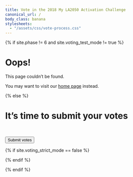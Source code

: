 ```yaml
---
title: Vote in the 2018 My LA2050 Activation Challenge
canonical_url: /
body_class: banana
stylesheets:
  - "/assets/css/vote-process.css"
---
```


{% if site.phase != 6 and site.voting_test_mode != true %}

# Oops!

<div class="introduction" markdown="1">
This page couldn’t be found.

You may want to visit our [home page](/) instead.
</div>

{% else %}

<div class="introduction">

<h1 id="headline">It’s time to submit your votes</h1>

<p id="message" style="visibility: hidden">We couldn’t confirm your votes. <a href="{{ site.vote_url }}">Please try again</a>.</p>
<p><small id="message-details"></small></p>

<form name="vote_authenticated" action="/vote/survey/" method="post" data-netlify="true">

<input type="hidden" name="learn" />
<input type="hidden" name="create" />
<input type="hidden" name="play" />
<input type="hidden" name="connect" />
<input type="hidden" name="live" />

<input type="hidden" name="email" />
<input type="hidden" name="telephone" />
<input type="hidden" name="social_network" />

<input type="hidden" name="zip" />
<input type="hidden" name="subscribe_email_list" />

<input type="hidden" name="auth_sub" />

<input type="hidden" name="auth_error" />
<input type="hidden" name="auth_error_description" />

<input type="hidden" name="browser_unique_id" />
<input type="hidden" name="browser_user_agent" />

<p class="action"><button type="submit">Submit votes</button></p>

</form>

</div>

{% if site.voting_strict_mode == false %}
<script>
  window.VOTING_SAVE_ON_ERROR = true
</script>
{% endif %}

<script>
  // http://stackoverflow.com/questions/901115/how-can-i-get-query-string-values-in-javascript#answer-901144
  function getParameterByName(name, url) {
    if (!url) url = window.location.href
    name = name.replace(/[\[\]]/g, "\\$&")
    var regex = new RegExp("[?&]" + name + "(=([^&#]*)|&|#|$)"),
    results = regex.exec(url)
    if (!results) return null
    if (!results[2]) return ''
    return decodeURIComponent(results[2].replace(/\+/g, " "))
  }

  var form = document.querySelector('form')
  var button = form.querySelector('button')

  var fieldNames = ['learn', 'create', 'play', 'connect', 'live']
  var nextValue
  for (var index = 0; index < fieldNames.length; index++) {
    nextValue = getParameterByName(fieldNames[index])
    if (nextValue) {
      form.querySelector('input[name="' + fieldNames[index] + '"]').value = nextValue
    }
  }
  form.querySelector('input[name="email"]').value = getParameterByName('email')
  form.querySelector('input[name="telephone"]').value = getParameterByName('telephone')
  form.querySelector('input[name="social_network"]').value = getParameterByName('social_network')

  form.querySelector('input[name="zip"]').value = getParameterByName('zip')
  form.querySelector('input[name="subscribe_email_list"]').value = getParameterByName('subscribe_email_list')

  form.querySelector('input[name="browser_user_agent"]').value = navigator.userAgent

  // https://developer.mozilla.org/en-US/docs/Web/JavaScript/Reference/Global_Objects/Math/random
  function getRandomInt(min, max) {
    min = Math.ceil(min)
    max = Math.floor(max)
    return Math.floor(Math.random() * (max - min)) + min; //The maximum is exclusive and the minimum is inclusive
  }

  function getUniqueID() {
    // https://stackoverflow.com/questions/1117584/generating-guids-in-ruby#answer-1126031
    // https://gist.github.com/emacip/b28ba7e9203a38d440e23c38586c303d
    // >> rand(36**8).to_s(36)
    // => "uur0cj2h"
    return getRandomInt(0, Math.pow(36, 8)).toString(36)
  }

  var uniqueID = 'unknown'
  try {
    if (!localStorage.getItem('browser_unique_id') || localStorage.getItem('browser_unique_id') === '') {
      uniqueID = getUniqueID()
      localStorage.setItem('browser_unique_id', uniqueID)
    }
    uniqueID = localStorage.getItem('browser_unique_id')
  } catch(e) {}

  form.querySelector('input[name="browser_unique_id"]').value = uniqueID
</script>


<script src="{{ site.auth0_js_url }}"></script>
<script>
  window.AUTH0_DOMAIN    = '{{ site.auth0_domain }}',
  window.AUTH0_CLIENT_ID = '{{ site.auth0_client_id }}'
</script>

<script>
  var webAuth = new auth0.WebAuth({
    domain: window.AUTH0_DOMAIN,
    clientID: window.AUTH0_CLIENT_ID,
  })
</script>

<script>

  function errorHappenedTwice(err) {
    var lastError = "unknown"
    try {
      lastError = localStorage.getItem('last_error_description')
      return (lastError === err.errorDescription)
    } catch(e) {}
    return lastError
  }

  function showSaveMessage(err) {
    document.getElementById('headline').textContent = 'Saving your votes…'
    button.style.visibility = 'hidden'
  }

  function showErrorMessageOrSubmitForm(err) {
    if (voteDataExists() &&
        (window.VOTING_SAVE_ON_ERROR === true || 
         errorHappenedTwice(err) === true || 
         errorHappenedTwice(err) === "unknown")) {
      form.querySelector('input[name="auth_error"]').value             = err.error
      form.querySelector('input[name="auth_error_description"]').value = err.errorDescription

      try {
        localStorage.removeItem('last_error_description')
      } catch(e) {}

      form.submit()

    } else {

      __showErrorMessage(err.errorDescription)

      try {
        localStorage.setItem('last_error_description', err.errorDescription)
      } catch(e) {}
    }
  }

  function __showErrorMessage(message) {
    console.log('showErrorMessage')

    document.getElementById('headline').textContent      = 'Oops! Something went wrong'
    document.getElementById('message').style.visibility = 'visible'

    if (message === "`state` does not match.") message = "This error may happen if you switch to a different phone, computer, or web browser during the sign in process."

    if (message === "Wrong email or verification code.") message = "This email link has expired."

    if (message === "No verifier returned from client.") {
      message = "This error may happen if your web browser blocks third party cookies."
    }

    var emailPresent = (document.querySelector('input[name="email"]').value &&
                        document.querySelector('input[name="email"]').value != "")
    var phonePresent = (document.querySelector('input[name="telephone"]').value &&
                        document.querySelector('input[name="telephone"]').value != "")

    if (emailPresent || phonePresent) {
      document.querySelector("#message a").addEventListener('click', function(e) {
        if (window.retrySignIn) {
          window.retrySignIn(e)
        }
      })
    }

    document.getElementById('message-details').textContent = message

    // form.action = '/vote/form/'
    // form.method = 'get'
    // button.style.visibility = 'visible'
    // button.textContent = 'Start over'

    if (saveTimeout) clearTimeout(saveTimeout)
  }

  function voteDataExists() {
    var email = (form.querySelector('input[name="email"]')) ? 
      form.querySelector('input[name="email"]').value     : null;
    var telephone = (form.querySelector('input[name="telephone"]')) ? 
      form.querySelector('input[name="telephone"]').value : null;

    var fieldNames = ['learn', 'create', 'play', 'connect', 'live'];
    var votesData = [];
    var nextField;
    for (var index = 0; index < fieldNames.length; index++) {
      nextField = form.querySelector('input[name="' + fieldNames[index] + '"]');
      if (nextField) {
        votesData.push(fieldNames[index] + '=' + encodeURIComponent(nextField.value));
      } else {
        console.log('skipped: ' + fieldNames[index]);
      }
    }

    return (votesData.length > 0 && (email || telephone))
  }

  var saveTimeout
  function refreshTimeout() {
    if (saveTimeout) clearTimeout(saveTimeout)
    saveTimeout = setTimeout(function() {
      showErrorMessageOrSubmitForm({ errorDescription: 'The sign in process timed out.' })
    }, 5000)
  }

  function authenticate(authResult) {
    webAuth.client.userInfo(authResult.accessToken, function(err, user) {

      if (err) {
        console.log('an error occurred')

        showErrorMessageOrSubmitForm(err)

        console.log('err')
        console.log(err)
        console.dir(err)

      } else {

        console.log('user')
        console.log(user)
        console.dir(user)

        form.querySelector('input[name="auth_sub"]').value = user.sub

        form.submit()
      }

    })
  }

  showSaveMessage()
  refreshTimeout()

  if (window.location.hash && window.location.hash != '') {
    console.log('window has a hash')

    webAuth.parseHash(window.location.hash, function(err, authResult) {
      console.log('parseHash completed')

      if (err) {
        console.log('an error occurred')

        showErrorMessageOrSubmitForm(err)

        console.log('err')
        console.log(err)
        console.dir(err)
  
        return
      } else {
        console.log('authResult')
        console.log(authResult)
        console.dir(authResult)

        authenticate(authResult)
      }
    })
  } else {
    showErrorMessageOrSubmitForm({ errorDescription: 'The sign in process couldn’t start.' })
  }
</script>

<script>

  function retrySignIn(e) {
    console.log('retrySignIn form');

    var email = (form.querySelector('input[name="email"]')) ? 
      form.querySelector('input[name="email"]').value     : null;
    var telephone = (form.querySelector('input[name="telephone"]')) ? 
      form.querySelector('input[name="telephone"]').value : null;

    var fieldNames = ['learn', 'create', 'play', 'connect', 'live'];
    var votesData = [];
    var nextField;
    for (var index = 0; index < fieldNames.length; index++) {
      nextField = form.querySelector('input[name="' + fieldNames[index] + '"]');
      if (nextField) {
        votesData.push(fieldNames[index] + '=' + encodeURIComponent(nextField.value));
      } else {
        console.log('skipped: ' + fieldNames[index]);
      }
    }

    if (votesData.length < 1) {
      console.error('No items were voted for');
      return;
    }

    var zip = document.querySelector('input[name="zip"]').value;
    if (!zip || zip == '') {
      console.log('No zip code')
    }

    votesData.push('zip=' + encodeURIComponent(zip));

    var subscribe_email_list = document.querySelector('input[name="subscribe_email_list"]').value;

    votesData.push('subscribe_email_list=' + encodeURIComponent(subscribe_email_list));

    if (telephone) {
      votesData.push('telephone=' + encodeURIComponent(telephone));
    } else if (email) {
      votesData.push('email=' + encodeURIComponent(email));
    } else {
      console.error('Couldn’t find an email or phone to add to the data');
      return;
    }

    console.dir(votesData);

    var redirectUri = window.location.origin + '/vote/authenticated/?' + votesData.join('&');
    console.log('redirectUri: ' + redirectUri);

    var options = {
      redirectUri: redirectUri
    }

    console.log("telephone: " + telephone.replace(/\-/g, '').replace(/\s/g, ''))

    if (telephone) {
      options.connection = 'sms'
      options.send = 'code'
      options.phoneNumber = telephone.replace(/\-/g, '').replace(/\s/g, '')
    } else if (email) {
      options.connection = 'email'
      options.send = 'link'
      options.email = email
    } else {
      console.error('Couldn’t find an email or phone to authenticate');
    }

    var webAuth = new auth0.WebAuth({
      domain: window.AUTH0_DOMAIN,
      clientID: window.AUTH0_CLIENT_ID,
      // responseMode: 'form_post',
      responseType: 'token',
      redirectUri: redirectUri
    });

    webAuth.passwordlessStart(options, function (err,res) {
      if (err) {
        // Handle error
        showErrorMessageOrSubmitForm({ errorDescription: err.errorDescription || err.description })

        console.log('err');
        console.log(err)
        console.dir(err)
      } else {

        if (telephone) {
          form.action = '/vote/sms-sent/';
          form.method = 'get';
        } else if (email) {
          form.action = '/vote/email-sent/';
          form.method = 'get';
        }

        console.log('res');
        console.log(res)
        console.dir(res)

        form.submit();
      }

    });

    e.preventDefault()
  }
</script>

{% endif %}
